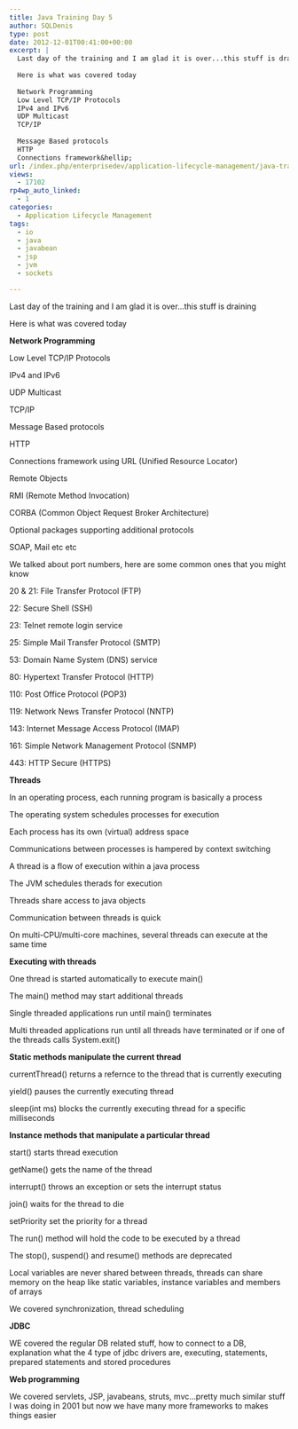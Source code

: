 ```yaml
---
title: Java Training Day 5
author: SQLDenis
type: post
date: 2012-12-01T00:41:00+00:00
excerpt: |
  Last day of the training and I am glad it is over...this stuff is draining
  
  Here is what was covered today
  
  Network Programming
  Low Level TCP/IP Protocols
  IPv4 and IPv6
  UDP Multicast
  TCP/IP
  
  Message Based protocols
  HTTP
  Connections framework&hellip;
url: /index.php/enterprisedev/application-lifecycle-management/java-training-day-5/
views:
  - 17102
rp4wp_auto_linked:
  - 1
categories:
  - Application Lifecycle Management
tags:
  - io
  - java
  - javabean
  - jsp
  - jvm
  - sockets

---
```

Last day of the training and I am glad it is over&#8230;this stuff is draining

Here is what was covered today

**Network Programming**
  
Low Level TCP/IP Protocols
  
IPv4 and IPv6
  
UDP Multicast
  
TCP/IP

Message Based protocols
  
HTTP
  
Connections framework using URL (Unified Resource Locator)

Remote Objects
  
RMI (Remote Method Invocation)
  
CORBA (Common Object Request Broker Architecture)

Optional packages supporting additional protocols
  
SOAP, Mail etc etc

We talked about port numbers, here are some common ones that you might know

20 & 21: File Transfer Protocol (FTP)
  
22: Secure Shell (SSH)
  
23: Telnet remote login service
  
25: Simple Mail Transfer Protocol (SMTP)
  
53: Domain Name System (DNS) service
  
80: Hypertext Transfer Protocol (HTTP)
  
110: Post Office Protocol (POP3)
  
119: Network News Transfer Protocol (NNTP)
  
143: Internet Message Access Protocol (IMAP)
  
161: Simple Network Management Protocol (SNMP)
  
443: HTTP Secure (HTTPS)

**Threads**
  
In an operating process, each running program is basically a process
  
The operating system schedules processes for execution
  
Each process has its own (virtual) address space
  
Communications between processes is hampered by context switching

A thread is a flow of execution within a java process
  
The JVM schedules therads for execution
  
Threads share access to java objects
  
Communication between threads is quick

On multi-CPU/multi-core machines, several threads can execute at the same time

**Executing with threads**
  
One thread is started automatically to execute main()
  
The main() method may start additional threads
  
Single threaded applications run until main() terminates
  
Multi threaded applications run until all threads have terminated or if one of the threads calls System.exit()

**Static methods manipulate the current thread**
  
currentThread() returns a refernce to the thread that is currently executing
  
yield() pauses the currently executing thread
  
sleep(int ms) blocks the currently executing thread for a specific milliseconds

**Instance methods that manipulate a particular thread**
  
start() starts thread execution
  
getName() gets the name of the thread
  
interrupt() throws an exception or sets the interrupt status
  
join() waits for the thread to die
  
setPriority set the priority for a thread 

The run() method will hold the code to be executed by a thread

The stop(), suspend() and resume() methods are deprecated

Local variables are never shared between threads, threads can share memory on the heap like static variables, instance variables and members of arrays
  
We covered synchronization, thread scheduling

**JDBC**
  
WE covered the regular DB related stuff, how to connect to a DB, explanation what the 4 type of jdbc drivers are, executing, statements, prepared statements and stored procedures

**Web programming**
  
We covered servlets, JSP, javabeans, struts, mvc&#8230;pretty much similar stuff I was doing in 2001 but now we have many more frameworks to makes things easier